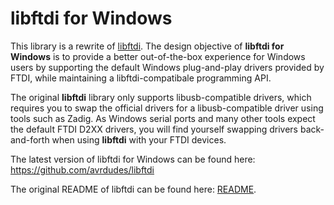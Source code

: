 # libftdi for Windows

This library is a rewrite of [libftdi](https://www.intra2net.com/en/developer/libftdi/).
The design objective of **libftdi for Windows** is to provide a better
out-of-the-box experience for Windows users by supporting the default
Windows plug-and-play drivers provided by FTDI, while maintaining a
libftdi-compatibale programming API.

The original **libftdi** library only supports libusb-compatible drivers,
which requires you to swap the official drivers for a libusb-compatible driver
using tools such as Zadig.
As Windows serial ports and many other tools expect the default FTDI D2XX
drivers, you will find yourself swapping drivers back-and-forth when
using **libftdi** with your FTDI devices.

The latest version of libftdi for Windows can be found here:\
<https://github.com/avrdudes/libftdi>

The original README of libftdi can be found here: [README](./README).
